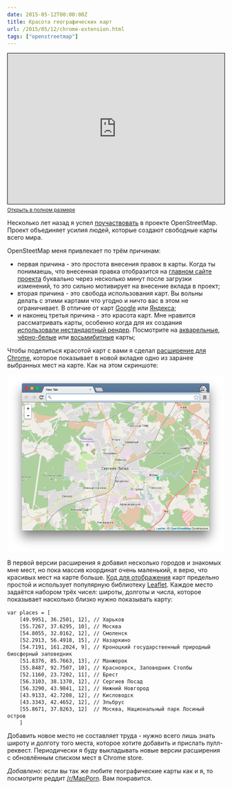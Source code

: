 ```yaml
---
date: 2015-05-12T00:00:00Z
title: Красота географических карт
url: /2015/05/12/chrome-extension.html
tags: ["openstreetmap"]
---
```


<iframe width="100%" height="350" frameborder="0" scrolling="no" marginheight="0" marginwidth="0" src="https://www.openstreetmap.org/export/embed.html?bbox=37.504920959472656%2C55.715604833104%2C37.709197998046875%2C55.78159308992029&amp;layer=mapnik" style="border: 1px solid black"></iframe><br/><small><a href="http://www.openstreetmap.org/#map=13/55.7486/37.6071">Открыть в полном размере</a></small>

Несколько лет назад я успел
[поучаствовать](https://www.openstreetmap.org/user/Sergey%20Bronnikov) в
проекте OpenStreetMap. Проект объединяет усилия людей, которые создают свободные
карты всего мира.

OpenSteetMap меня привлекает по трём причинам:

- первая причина - это простота внесения правок в карты.  Когда ты понимаешь,
что внесенная правка отобразится на [главном сайте проекта](http://openstreetmap.org/)
буквально через несколько минут после загрузки изменений, то это сильно
мотивирует на внесение вклада в проект;
- вторая причина - это свобода использования карт. Вы вольны делать с этими
картами что угодно и ничто вас в этом не ограничивает. В отличие от карт
[Google](https://www.google.com/intl/ru_ru/help/terms_maps.html) или
[Яндекса](https://legal.yandex.ru/maps_termsofuse/?lang=ru);
- и наконец третья причина - это красота карт. Мне нравится
рассматривать карты, особенно когда для их создания [использовали нестандартный
рендер](http://wiki.openstreetmap.org/wiki/List_of_OSM-based_services).
Посмотрите на [акварельные](http://maps.stamen.com/watercolor/),
[чёрно-белые](http://maps.stamen.com/toner/) или
[восьмибитные](http://8bitcity.com/embed?New) карты;

Чтобы поделиться красотой карт с вами я сделал [расширение для Chrome](https://chrome.google.com/webstore/detail/minimalistic-tab-with-ope/becfifkcobdhgcabjcielabpgdpchgnk?hl=en-US&gl=RU),
которое показывает в новой вкладке одно из заранее выбранных мест на карте. Как на этом скриншоте:

<img src="https://raw.githubusercontent.com/ligurio/newtab-with-beautiful-maps/master/screenshot.png">

В первой версии расширения я добавил несколько городов и знакомых мне мест, но пока
массив координат очень маленький, я верю, что красивых мест на карте больше.
[Код для отображения](https://github.com/ligurio/newtab-with-beautiful-maps/blob/master/home.js)
карт предельно простой и использует популярную библиотеку [Leaflet](http://leafletjs.com/).
Каждое место задаётся набором трёх чисел: широты, долготы и числа, которое показывает насколько близко
нужно показывать карту:

```
var places = [
	[49.9951, 36.2501, 12], // Харьков
	[55.7267, 37.6295, 10], // Москва
	[54.8055, 32.0162, 12], // Смоленск
	[52.2913, 56.4918, 15], // Назаркино
	[54.7191, 161.2024, 9], // Кроноцкий государственный природный биосферный заповедник
	[51.8376, 85.7663, 13], // Манжерок
	[55.8487, 92.7507, 10], // Красноярск, Заповедник Столбы
	[52.1160, 23.7202, 11], // Брест
	[56.3103, 38.1370, 12], // Сергиев Посад
	[56.3290, 43.9841, 12], // Нижний Новгород
	[43.9133, 42.7208, 12], // Кисловодск
	[43.3343, 42.4652, 12], // Эльбрус
	[55.8671, 37.8263, 12]  // Москва, Национальный парк Лосиный остров
	]
```

Добавить новое место не составляет труда - нужно всего лишь знать широту и
долготу того места, которое хотите добавить и прислать пулл-реквест.
Периодически я буду выкладывать новые версии расширения с обновлённым списком
мест в Chrome store.

*Добавлено*: если вы так же любите географические карты как и я, то посмотрите реддит
[/r/MapPorn](http://www.reddit.com/r/MapPorn/). Вам понравится.
